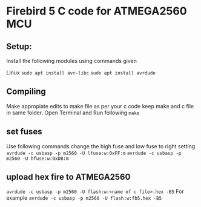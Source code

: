 # Firebird 5 C code for ATMEGA2560 MCU
## Setup:
Install the following modules using commands given

Linux
`sudo apt install avr-libc`
`sudo apt install avrdude`

## Compiling
Make appropiate edits to make file as per your c code
keep make and c file in same folder.
Open Terminal and Run following
`make`
## set fuses
Use following commands change the high fuse and low fuse to right setting
`avrdude -c usbasp -p m2560 -U lfuse:w:0xFF:m`
`avrdude -c usbasp -p m2560 -U hfuse:w:0xDB:m`

## upload hex fire to ATMEGA2560
`avrdude -c usbasp -p m2560 -U flash:w:<name of c file>.hex -B5`
For example
`avrdude -c usbasp -p m2560 -U flash:w:fb5.hex -B5`
